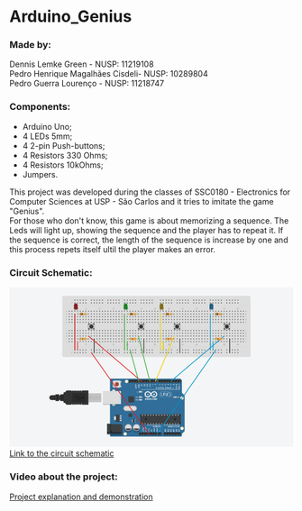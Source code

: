 Arduino_Genius
======

### Made by:
Dennis Lemke Green - NUSP: 11219108 <br/>
Pedro Henrique Magalhães Cisdeli- NUSP: 10289804 <br/>
Pedro Guerra Lourenço - NUSP: 11218747 <br/>

### Components:
* Arduino Uno;
* 4 LEDs 5mm;
* 4 2-pin Push-buttons;
* 4 Resistors 330 Ohms;
* 4 Resistors 10kOhms;
* Jumpers.

This project was developed during the classes of SSC0180 - Electronics for Computer Sciences at USP - São Carlos  and it tries to imitate the game "Genius". <br/>
For those who don't know, this game is about memorizing a sequence. The Leds will light up, showing the sequence and the player has to repeat it. If the sequence is correct, the length of the sequence is increase by one and this process repets itself ultil the player makes an error.

### Circuit Schematic:
![Arduino Genius Circuit Schematic](https://github.com/Haltz01/Arduino_Genius/blob/master/Arduino_Schematic.png "Arduino Genius Circuit Schematic")
[Link to the circuit schematic](https://prnt.sc/o6j87l)

### Video about the project:
[Project explanation and demonstration](https://youtu.be/6vQePfbvOsM)

